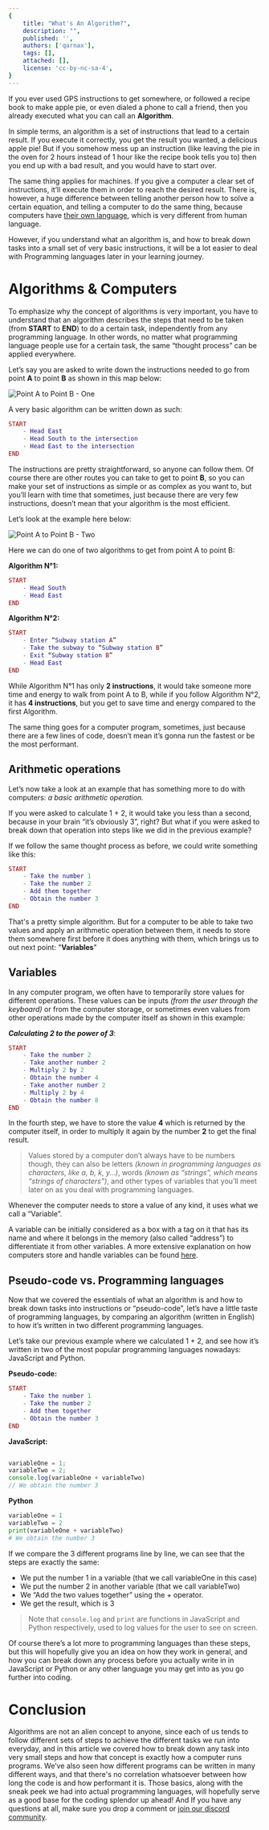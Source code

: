 ```yaml
---
{
	title: "What's An Algorithm?",
	description: "",
	published: '',
	authors: ['qarnax'],
	tags: [],
	attached: [],
	license: 'cc-by-nc-sa-4',
}
---
```


If you ever used GPS instructions to get somewhere, or followed a recipe book to make apple pie, or even dialed a phone to call a friend, then you already executed what you can call an **Algorithm**.

In simple terms, an algorithm is a set of instructions that lead to a certain result. If you execute it correctly, you get the result you wanted, a delicious apple pie!
But if you somehow mess up an instruction (like leaving the pie in the oven for 2 hours instead of 1 hour like the recipe book tells you to) then you end up with a bad result, and you would have to start over.

The same thing applies for machines. If you give a computer a clear set of instructions, it’ll execute them in order to reach the desired result. There is, however, a huge difference between telling another person how to solve a certain equation, and telling a computer to do the same thing, because computers have [their own language](https://unicorn-utterances.com/posts/how-computers-speak#hdd), which is very different from human language.

However, if you understand what an algorithm is, and how to break down tasks into a small set of very basic instructions, it will be a lot easier to deal with Programming languages later in your learning journey.

# Algorithms & Computers

To emphasize why the concept of algorithms is very important, you have to understand that an algorithm describes the steps that need to be taken (from **START** to **END**) to do a certain task, independently from any programming language.
In other words, no matter what programming language people use for a certain task, the same “thought process” can be applied everywhere.

Let’s say you are asked to write down the instructions needed to go from point **A** to point **B** as shown in this map below:

![Point A to Point B - One](./mapOne.png)

A very basic algorithm can be written down as such:

```Lua
START
	- Head East
	- Head South to the intersection
	- Head East to the intersection
END
```

The instructions are pretty straightforward, so anyone can follow them. Of course there are other routes you can take to get to point **B**, so you can make your set of instructions as simple or as complex as you want to, but you’ll learn with time that sometimes, just because there are very few instructions, doesn’t mean that your algorithm is the most efficient.

Let’s look at the example here below:

![Point A to Point B - Two](./mapTwo.png)

Here we can do one of two algorithms to get from point A to point B:

**Algorithm N°1:**
```Lua
START
	- Head South
	- Head East
END
```

**Algorithm N°2:**
```Lua
START
	- Enter “Subway station A”
	- Take the subway to “Subway station B”
	- Exit “Subway station B”
	- Head East
END
```

While Algorithm N°1 has only **2 instructions**, it would take someone more time and energy to walk from point A to B, while if you follow Algorithm N°2, it has **4 instructions**, but you get to save time and energy compared to the first Algorithm.

The same thing goes for a computer program, sometimes, just because there are a few lines of code, doesn’t mean it’s gonna run the fastest or be the most performant.

## Arithmetic operations

Let’s now take a look at an example that has something more to do with computers: *a basic arithmetic operation.*

If you were asked to calculate 1 + 2, it would take you less than a second, because in your brain “it’s obviously 3”, right? But what if you were asked to break down that operation into steps like we did in the previous example?

If we follow the same thought process as before, we could write something like this:

```Lua
START
	- Take the number 1
	- Take the number 2
	- Add them together
	- Obtain the number 3
END
```

That's a pretty simple algorithm. But for a computer to be able to take two values and apply an arithmetic operation between them, it needs to store them somewhere first before it does anything with them, which brings us to out next point: "**Variables**"

## Variables

In any computer program, we often have to temporarily store values for different operations. These values can be inputs _(from the user through the keyboard)_ or from the computer storage, or sometimes even values from other operations made by the computer itself as shown in this example:

**_Calculating 2 to the power of 3_**:
```Lua
START
	- Take the number 2
	- Take another number 2
	- Multiply 2 by 2
	- Obtain the number 4
	- Take another number 2
	- Multiply 2 by 4
	- Obtain the number 8
END
```

In the fourth step, we have to store the value **4** which is returned by the computer itself, in order to multiply it again by the number **2** to get the final result.

> Values stored by a computer don’t always have to be numbers though, they can also be letters *(known in programming languages as characters, like a, b, k, y…)*, words *(known as “strings”, which means “strings of characters”)*, and other types of variables that you’ll meet later on as you deal with programming languages.

Whenever the computer needs to store a value of any kind, it uses what we call a “Variable”.

A variable can be initially considered as a box with a tag on it that has its name and where it belongs in the memory (also called “address”) to differentiate it from other variables.
A more extensive explanation on how computers store and handle variables can be found [here](https://unicorn-utterances.com/posts/how-computers-speak).

## Pseudo-code vs. Programming languages

Now that we covered the essentials of what an algorithm is and how to break down tasks into instructions or “pseudo-code”, let’s have a little taste of programming languages, by comparing an algorithm (written in English) to how it’s written in two different programming languages.

Let’s take our previous example where we calculated 1 + 2, and see how it’s written in two of the most popular programming languages nowadays: JavaScript and Python.

**Pseudo-code:**
```Lua
START
	- Take the number 1
	- Take the number 2
	- Add them together
	- Obtain the number 3
END
```

**JavaScript:**
```JavaScript

variableOne = 1;
variableTwo = 2;
console.log(variableOne + variableTwo)
// We obtain the number 3
```

**Python**
```Python
variableOne = 1
variableTwo = 2
print(variableOne + variableTwo)
# We obtain the number 3
```

If we compare the 3 different programs line by line, we can see that the steps are exactly the same:
- We put the number 1 in a variable (that we call variableOne in this case)
- We put the number 2 in another variable (that we call variableTwo)
- We “Add the two values together” using the + operator.
- We get the result, which is 3

> Note that `console.log` and `print` are functions in JavaScript and Python respectively, used to log values for the user to see on screen.

Of course there’s a lot more to programming languages than these steps, but this will hopefully give you an idea on how they work in general, and how you can break down any process before you actually write in in JavaScript or Python or any other language you may get into as you go further into coding.

# Conclusion

Algorithms are not an alien concept to anyone, since each of us tends to follow different sets of steps to achieve the different tasks we run into everyday, and in this article we covered how to break down any task into very small steps and how that concept is exactly how a computer runs programs.
We’ve also seen how different programs can be written in many different ways, and that there's no correlation whatsoever between how long the code is and how performant it is.
Those basics, along with the sneak peek we had into actual programming languages, will hopefully serve as a good base for the coding splendor up ahead! And If you have any questions at all, make sure you drop a comment or [join our discord community](https://discord.gg/FMcvc6T).
